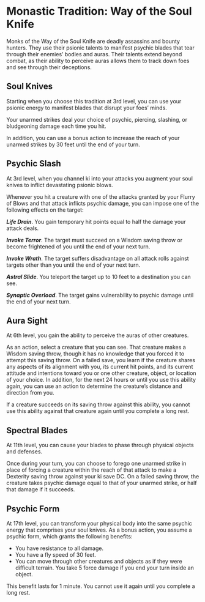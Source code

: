# Monastic Tradition: Way of the Soul Knife
Monks of the Way of the Soul Knife are deadly assassins and bounty hunters. They use their psionic talents to manifest psychic blades that tear through their enemies’ bodies and auras. Their talents extend beyond combat, as their ability to perceive auras allows them to track down foes and see through their deceptions.

## Soul Knives
Starting when you choose this tradition at 3rd level, you can use your psionic energy to manifest blades that disrupt your foes’ minds.

Your unarmed strikes deal your choice of psychic, piercing, slashing, or bludgeoning damage each time you hit.

In addition, you can use a bonus action to increase the reach of your unarmed strikes by 30 feet until the end of your turn.

## Psychic Slash
At 3rd level, when you channel ki into your attacks you augment your soul knives to inflict devastating psionic blows.

Whenever you hit a creature with one of the attacks granted by your Flurry of Blows and that attack inflicts psychic damage, you can impose one of the following effects on the target:

***Life Drain***. You gain temporary hit points equal to half the damage your attack deals.

***Invoke Terror***. The target must succeed on a Wisdom saving throw or become frightened of you until the end of your next turn.

***Invoke Wrath***. The target suffers disadvantage on all attack rolls against targets other than you until the end of your next turn.

***Astral Slide***. You teleport the target up to 10 feet to a destination you can see.

***Synaptic Overload***. The target gains vulnerability to psychic damage until the end of your next turn.

## Aura Sight
At 6th level, you gain the ability to perceive the auras of other creatures.

As an action, select a creature that you can see. That creature makes a Wisdom saving throw, though it has no knowledge that you forced it to attempt this saving throw. On a failed save, you learn if the creature shares any aspects of its alignment with you, its current hit points, and its current attitude and intentions toward you or one other creature, object, or location of your choice. In addition, for the next 24 hours or until you use this ability again, you can use an action to determine the creature’s distance and direction from you.

If a creature succeeds on its saving throw against this ability, you cannot use this ability against that creature again until you complete a long rest.

## Spectral Blades
At 11th level, you can cause your blades to phase through physical objects and defenses.

Once during your turn, you can choose to forego one unarmed strike in place of forcing a creature within the reach of that attack to make a Dexterity saving throw against your ki save DC. On a failed saving throw, the creature takes psychic damage equal to that of your unarmed strike, or half that damage if it succeeds.

## Psychic Form
At 17th level, you can transform your physical body into the same psychic energy that comprises your soul knives. As a bonus action, you assume a psychic form, which grants the following benefits:

* You have resistance to all damage.
* You have a fly speed of 30 feet.
* You can move through other creatures and objects as if they were difficult terrain. You take 5 force damage if you end your turn inside an object.

This benefit lasts for 1 minute. You cannot use it again until you complete a long rest.
